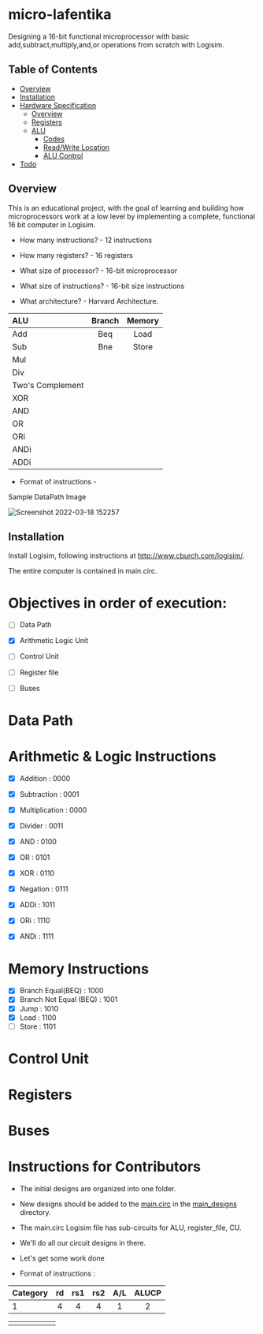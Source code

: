 # micro-lafentika
Designing a 16-bit functional microprocessor with basic add,subtract,multiply,and,or operations from scratch with Logisim.  

## Table of Contents

* [Overview](#overview)
* [Installation](#installation)
* [Hardware Specification](#hardware-specification)
    * [Overview](#overview)
    * [Registers](#registers)
    * [ALU](#alu)
        * [Codes](#codes)
        * [Read/Write Location](#readwrite-location)
        * [ALU Control](#alu-control)
* [Todo](#todo)


## Overview

This is an educational project, with the goal of learning and building how microprocessors work at a low level
by implementing a complete, functional 16 bit computer in Logisim.  

 - How many instructions? - 12 instructions

 - How many registers? - 16 registers

 - What size of processor? - 16-bit microprocessor

 - What size of instructions? - 16-bit size instructions

 - What architecture? - Harvard Architecture. 

| ALU      | Branch       | Memory|
 :----------  |:------------:|:------------:|
|Add|Beq|Load|
|Sub|Bne|Store|
|Mul|
|Div|
|Two's Complement|
|XOR|
|AND|
|OR|
|ORi|
|ANDi|
|ADDi|

 
 - Format of instructions - 

 <p>Sample DataPath Image</p>  

  ![Screenshot 2022-03-18 152257](https://user-images.githubusercontent.com/59177804/159033894-b56d2c79-9f1f-481b-a181-a6140a44f9d1.png)


## Installation

Install Logisim, following instructions at http://www.cburch.com/logisim/. 

The entire computer is contained in main.circ.

# Objectives in order of execution:
- [ ] Data Path
- [x] Arithmetic Logic Unit  
- [ ] Control Unit
- [ ] Register file

- [ ] Buses

# Data Path  


# Arithmetic & Logic Instructions
- [x] Addition : 0000
- [x] Subtraction : 0001
- [x] Multiplication : 0000
- [x] Divider : 0011
- [x] AND : 0100
- [x] OR : 0101
- [x] XOR : 0110
- [x] Negation : 0111
- [x] ADDi : 1011
- [x] ORi : 1110
- [x] ANDi : 1111



# Memory Instructions
- [x] Branch Equal(BEQ) : 1000
- [x] Branch Not Equal (BEQ) : 1001
- [x] Jump : 1010
- [x] Load : 1100
- [ ] Store : 1101

<!--            - - - 1. Arithmetic ---------|
         |
         |
         |
         |
         |
ALU ------  -->



# Control Unit


# Registers


# Buses



# Instructions for Contributors
- The initial designs are organized into one folder.
- New designs should be added to the [main.circ](./main_designs/main.circ) in the [main_designs](./main_designs/) directory.
- The main.circ Logisim file has sub-circuits for ALU, register_file, CU.
- We'll do all our circuit designs in there.
- Let's get some work done

 - Format of instructions : 

| Category      | rd       | rs1|rs2|A/L|ALUCP|
 :----------  |:------------:|:------------:|:------------:|:------------:|:------------:|
|1|4|4|4|1|2


|      |       | ||||
 :----------  |:------------:|:------------:|:------------:|:------------:|:------------:|
||||||

